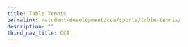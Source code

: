 ```yaml
---
title: Table Tennis
permalink: /student-development/cca/sports/table-tennis/
description: ""
third_nav_title: CCA
---
```

